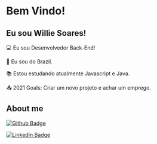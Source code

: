 # Bem Vindo!

 

## Eu sou Willie Soares!

 

:computer: Eu sou Desenvolvedor Back-End!

:house_with_garden: Eu sou do Brazil.

:books: Estou estudando atualmente Javascript e Java.

:outbox_tray: 2021 Goals: Criar um novo projeto e achar um emprego.

 

## About me

[![Github Badge](https://img.shields.io/badge/-Github-000?style=flat-square&logo=Github&logoColor=white&link=https://github.com/WillieSoares21)]()

[![Linkedin Badge](https://img.shields.io/badge/-LinkedIn-blue?style=flat-square&logo=Linkedin&logoColor=white&link=https://www.linkedin.com/in/williesoares )]()

